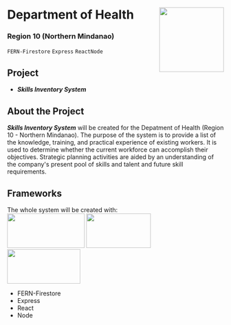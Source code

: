 # Department of Health <img src="https://www.freelogovectors.net/wp-content/uploads/2022/02/doh_logo_department_of_health-freelogovectors.net_.png" width="150" height="150" align="right"> 
### Region 10 (Northern Mindanao)
`FERN-Firestore` `Express` `ReactNode`

## Project
* **_Skills Inventory System_**

## About the Project
**_Skills Inventory System_** will be created for the Depatment of Health (Region 10 - Northern Mindanao). The purpose of the system is to provide a list of the knowledge, training, and practical experience of existing workers. It is used to determine whether the current workforce can accomplish their objectives. Strategic planning activities are aided by an understanding of the company's present pool of skills and talent and future skill requirements. 

## Frameworks
The whole system will be created with: <br />
<img src="https://miro.medium.com/max/1400/1*a2Da_CQHUsSKTCTRI2tYhQ.png" width="180" height="80">
<img src="https://miro.medium.com/max/1051/1*q9myzo5Au8OfsaSrCodNmw.png" width="150" height="80">
<img src="https://www.fullstackpython.com/img/logos/react.png" width="170" height="80">

* FERN-Firestore
* Express
* React
* Node


